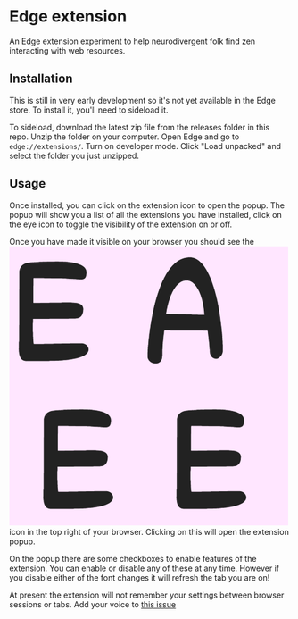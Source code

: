 # Edge extension
An Edge extension experiment to help neurodivergent folk find zen interacting with web resources.


## Installation

This is still in very early development so it's not yet available in the Edge store. To install it, you'll need to sideload it.

To sideload, download the latest zip file from the releases folder in this repo.
Unzip the folder on your computer.
Open Edge and go to `edge://extensions/`.
Turn on developer mode.
Click "Load unpacked" and select the folder you just unzipped.

## Usage

Once installed, you can click on the extension icon to open the popup. The popup will show you a list of all the extensions you have installed, click on the eye icon to toggle the visibility of the extension on or off.

Once you have made it visible on your browser you should see the ![logo](./icons/icon.png) icon in the top right of your browser. Clicking on this will open the extension popup.

On the popup there are some checkboxes to enable features of the extension. You can enable or disable any of these at any time. However if you disable either of the font changes it will refresh the tab you are on! 

At present the extension will not remember your settings between browser sessions or tabs. Add your voice to [this issue](https://github.com/Sam-Rowe/Edge-Accessibility-Enhancer-Extension/issues/1)

